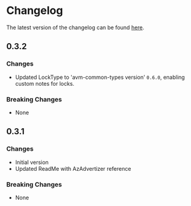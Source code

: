 # Changelog

The latest version of the changelog can be found [here](https://github.com/Azure/bicep-registry-modules/blob/main/avm/res/health-bot/health-bot/CHANGELOG.md).

## 0.3.2

### Changes

- Updated LockType to 'avm-common-types version' `0.6.0`, enabling custom notes for locks.

### Breaking Changes

- None

## 0.3.1

### Changes

- Initial version
- Updated ReadMe with AzAdvertizer reference

### Breaking Changes

- None
